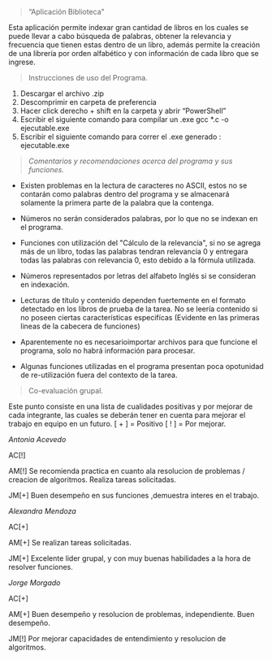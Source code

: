 > “Aplicación Biblioteca"

Esta aplicación permite indexar gran cantidad de libros en los cuales se puede llevar a cabo búsqueda de palabras, obtener la relevancia y frecuencia que tienen estas dentro de un libro, además permite la creación de una librería por orden alfabético y con información de cada libro que se ingrese.

> Instrucciones de uso del Programa.

1.	Descargar el archivo .zip
2.	Descomprimir en carpeta de preferencia
3.	Hacer click derecho + shift en la carpeta y abrir “PowerShell”
4.	Escribir el siguiente comando para compilar un .exe
gcc *.c -o ejecutable.exe 
5. Escribir el siguiente comando para correr el .exe generado : ejecutable.exe


>*Comentarios y recomendaciones acerca del programa y sus funciones.*

+ Existen problemas en la lectura de caracteres no ASCII, estos no se contarán como palabras dentro del programa y se almacenará solamente la primera parte de la palabra que la contenga.

+ Números no serán considerados palabras, por lo que no se indexan en el programa.

+ Funciones con utilización del "Cálculo de la relevancia", si no se agrega más de un libro, todas las palabras tendran relevancia 0 y entregara todas las palabras con relevancia 0, esto debido a la fórmula utilizada.

+ Números representados por letras del alfabeto Inglés si se consideran en indexación.

+ Lecturas de título y contenido dependen fuertemente en el formato detectado en los libros de prueba de la tarea. No se leería contenido si no poseen ciertas características especifícas (Evidente en las primeras lineas de la cabecera de funciones)

+ Aparentemente no es necesarioimportar archivos para que funcione el programa, solo no habrá información para procesar.

+ Algunas funciones utilizadas en el programa presentan poca opotunidad de re-utilización fuera del contexto de la tarea.

> Co-evaluación grupal.

Este punto consiste en una lista de cualidades positivas y por mejorar de cada integrante, las cuales se deberán tener en cuenta para mejorar el trabajo en equipo en un futuro. [ + ] = Positivo [ ! ] = Por mejorar.

*_Antonia Acevedo_*

AC[!]

AM[!] Se recomienda practica en cuanto ala resolucion de problemas / creacion de algoritmos. Realiza tareas solicitadas.

JM[+] Buen desempeño en sus funciones ,demuestra interes en el trabajo.

*_Alexandra Mendoza_*

AC[+]

AM[+] Se realizan tareas solicitadas.

JM[+] Excelente lider grupal, y con muy buenas habilidades a la hora de resolver funciones.

*_Jorge Morgado_*

AC[+] 

AM[+] Buen desempeño y resolucion de problemas, independiente. Buen desempeño.

JM[!] Por mejorar capacidades de entendimiento y resolucion de algoritmos.
